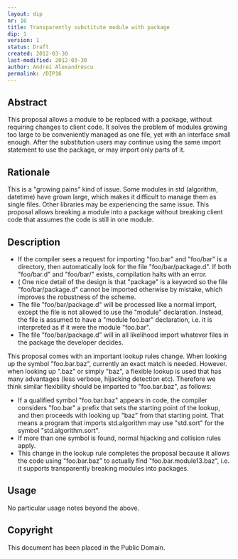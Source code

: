 ```yaml
---
layout: dip
nr: 16
title: Transparently substitute module with package
dip: 1
version: 1
status: Draft
created: 2012-03-30
last-modified: 2012-03-30
author: Andrei Alexandrescu
permalink: /DIP16
---
```


Abstract
--------

This proposal allows a module to be replaced with a package, without
requiring changes to client code. It solves the problem of modules
growing too large to be conveniently managed as one file, yet with an
interface small enough. After the substitution users may continue using
the same import statement to use the package, or may import only parts
of it.

Rationale
---------

This is a "growing pains" kind of issue. Some modules in std (algorithm,
datetime) have grown large, which makes it difficult to manage them as
single files. Other libraries may be experiencing the same issue. This
proposal allows breaking a module into a package without breaking client
code that assumes the code is still in one module.

Description
-----------

-   If the compiler sees a request for importing "foo.bar" and "foo/bar"
    is a directory, then automatically look for the
    file "foo/bar/package.d". If both "foo/bar.d" and "foo/bar/" exists,
    compilation halts with an error.
-   ( One nice detail of the design is that "package" is a keyword so
    the file "foo/bar/package.d" cannot be imported otherwise by
    mistake, which improves the robustness of the scheme.
-   The file "foo/bar/package.d" will be processed like a normal import,
    except the file is not allowed to use the "module" declaration.
    Instead, the file is assumed to have a "module foo.bar"
    declaration, i.e. it is interpreted as if it were the
    module "foo.bar".
-   The file "foo/bar/package.d" will in all likelihood import whatever
    files in the package the developer decides.

This proposal comes with an important lookup rules change. When looking
up the symbol "foo.bar.baz", currently an exact match is needed.
However. when looking up ".baz" or simply "baz", a flexible lookup is
used that has many advantages (less verbose, hijacking detection etc).
Therefore we think similar flexibility should be imparted to
"foo.bar.baz", as follows:

-   If a qualified symbol "foo.bar.baz" appears in code, the compiler
    considers "foo.bar" a prefix that sets the starting point of the
    lookup, and then proceeds with looking up "baz" from that
    starting point. That means a program that imports std.algorithm may
    use "std.sort" for the symbol "std.algorithm.sort".
-   If more than one symbol is found, normal hijacking and collision
    rules apply.
-   This change in the lookup rule completes the proposal because it
    allows the code using "foo.bar.baz" to actually find
    "foo.bar.module13.baz", i.e. it supports transparently breaking
    modules into packages.

Usage
-----

No particular usage notes beyond the above.

Copyright
---------

This document has been placed in the Public Domain.

